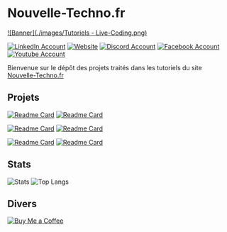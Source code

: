 # Nouvelle-Techno.fr

[![Banner](./images/Tutoriels - Live-Coding.png)](https://nouvelle-techno.fr)

[![LinkedIn Account](https://img.shields.io/badge/LinkedIn-0e76a8?style=for-the-badge&logo=linkedin)](https://www.linkedin.com/company/nouvelle-techno-fr)
[![Website](https://img.shields.io/badge/Site%20Web-813ee8?style=for-the-badge)](https://nouvelle-techno.fr)
[![Discord Account](https://img.shields.io/badge/-Discord-7289da?style=for-the-badge)](https://discord.gg/8DcaQehcvE)
[![Facebook Account](https://img.shields.io/badge/Facebook-1877F2?style=for-the-badge&logo=facebook&logoColor=fff)](https://www.facebook.com/nouvelletechnofr/)
[![Youtube Account](https://img.shields.io/youtube/channel/subscribers/UCVPd3h_V_hGjMZ8jNMt939Q?color=FF0000&label=Youtube&logo=youtube&style=for-the-badge&labelColor=f00)](https://www.youtube.com/c/NouvelleTechno)


Bienvenue sur le dépôt des projets traités dans les tutoriels du site  [Nouvelle-Techno.fr](https://nouvelle-techno.fr)

## Projets

[![Readme Card](https://github-readme-stats.vercel.app/api/pin/?username=NouvelleTechno&repo=Javascript-Form-Validation&show_owner=true)](https://github.com/NouvelleTechno/Javascript-Form-Validation)
[![Readme Card](https://github-readme-stats.vercel.app/api/pin/?username=NouvelleTechno&repo=verif-siret&show_owner=true)](https://github.com/NouvelleTechno/verif-siret)

[![Readme Card](https://github-readme-stats.vercel.app/api/pin/?username=NouvelleTechno&repo=e-commerce-Symfony-6&show_owner=true)](https://github.com/NouvelleTechno/e-commerce-Symfony-6)
[![Readme Card](https://github-readme-stats.vercel.app/api/pin/?username=NouvelleTechno&repo=PHP-Oriente-Objet&show_owner=true)](https://github.com/NouvelleTechno/PHP-Oriente-Objet)

[![Readme Card](https://github-readme-stats.vercel.app/api/pin/?username=NouvelleTechno&repo=Symfony-Messagerie-Privee&show_owner=true)](https://github.com/NouvelleTechno/Symfony-Messagerie-Privee)
[![Readme Card](https://github-readme-stats.vercel.app/api/pin/?username=NouvelleTechno&repo=Calculatrice-HTML-CSS-JS&show_owner=true)](https://github.com/NouvelleTechno/Calculatrice-HTML-CSS-JS)

## Stats

![Stats](https://github-readme-stats.vercel.app/api?username=NouvelleTechno&count_private=true&show_icons=true)
![Top Langs](https://github-readme-stats.vercel.app/api/top-langs/?username=NouvelleTechno&layout=compact)

## Divers

[![Buy Me a Coffee](https://www.buymeacoffee.com/assets/img/guidelines/download-assets-sm-2.svg)](https://www.buymeacoffee.com/nouvelletechno)
